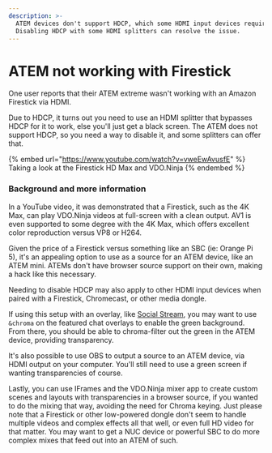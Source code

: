 ```yaml
---
description: >-
  ATEM devices don't support HDCP, which some HDMI input devices require.
  Disabling HDCP with some HDMI splitters can resolve the issue.
---
```


# ATEM not working with Firestick

One user reports that their ATEM extreme wasn't working with an Amazon Firestick via HDMI.

Due to HDCP, it turns out you need to use an HDMI splitter that bypasses HDCP for it to work, else you'll just get a black screen. The ATEM does not support HDCP, so you need a way to disable it, and some splitters can offer that.

{% embed url="https://www.youtube.com/watch?v=vweEwAvusfE" %}
Taking a look at the Firestick HD Max and VDO.Ninja
{% endembed %}

### Background and more information

In a YouTube video, it was demonstrated that a Firestick, such as the 4K Max, can play VDO.Ninja videos at full-screen with a clean output. AV1 is even supported to some degree with the 4K Max, which offers excellent color reproduction versus VP8 or H264.

Given the price of a Firestick versus something like an SBC (ie: Orange Pi 5), it's an appealing option to use as a source for an ATEM device, like an ATEM mini. ATEMs don't have browser source support on their own, making a hack like this necessary.

Needing to disable HDCP may also apply to other HDMI input devices when paired with a Firestick, Chromecast, or other media dongle.&#x20;

If using this setup with an overlay, like [Social Stream](../steves-helper-apps/social-stream.md), you may want to use `&chroma` on the featured chat overlays to enable the green background. From there, you should be able to chroma-filter out the green in the ATEM device, providing transparency.

It's also possible to use OBS to output a source to an ATEM device, via HDMI output on your computer. You'll still need to use a green screen if wanting transparencies of course.

Lastly, you can use IFrames and the VDO.Ninja mixer app to create custom scenes and layouts with transparencies in a browser source, if you wanted to do the mixing that way, avoiding the need for Chroma keying. Just please note that a Firestick or other low-powered dongle don't seem to handle multiple videos and complex effects all that well, or even full HD video for that matter. You may want to get a NUC device or powerful SBC to do more complex mixes that feed out into an ATEM of such.
